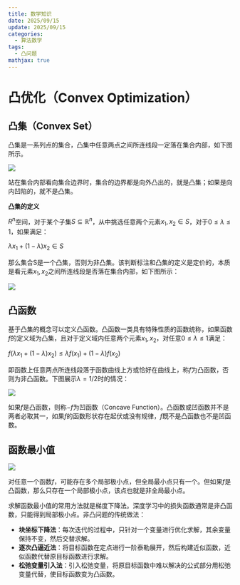 ```yaml
---
title: 数学知识
date: 2025/09/15
update: 2025/09/15
categories:
  - 算法数学
tags:
  - 凸问题
mathjax: true
---
```


# 凸优化（Convex Optimization）

## 凸集（Convex Set）

凸集是一系列点的集合，凸集中任意两点之间所连线段一定落在集合内部，如下图所示。

![](https://cdn.jsdelivr.net/gh/gaofeng-lin/picture_bed/img1/Snipaste_2025-09-15_07-31-08.png)

站在集合内部看向集合边界时，集合的边界都是向外凸出的，就是凸集；如果是向内凹陷的，就不是凸集。

**凸集的定义**

$R^n$空间，对于某个子集$S\subseteq\mathbb{R}^{n}$，从中挑选任意两个元素$x_{1},x_{2}\in S$，对于$0\leq\lambda\leq1$，如果满足：

$\lambda x_{1}+(1-\lambda)x_{2}\in S$

那么集合S是一个凸集，否则为非凸集。该判断标注和凸集的定义是定价的，本质是看元素$x_{1},x_{2}$之间所连线段是否落在集合内部，如下图所示：

![](https://cdn.jsdelivr.net/gh/gaofeng-lin/picture_bed/img1/Snipaste_2025-09-15_07-45-44.png)

## 凸函数

基于凸集的概念可以定义凸函数。凸函数一类具有特殊性质的函数统称，如果函数$f$的定义域为凸集，且对于定义域内任意两个元素$x_{1},x_{2}$，对任意$0\leq\lambda\leq1$满足：

$f(\lambda{x}_{1}+(1-\lambda){x}_{2})\leq\lambda f({x}_{1})+(1-\lambda)f({x}_{2})$

即函数上任意两点所连线段落于函数曲线上方或恰好在曲线上，称$f$为凸函数，否则为非凸函数。下图展示$\lambda=1/2$时的情况：

![](https://cdn.jsdelivr.net/gh/gaofeng-lin/picture_bed/img1/Snipaste_2025-09-15_07-50-45.png)

如果$f$是凸函数，则称$-f$为凹函数（Concave Function）。凸函数或凹函数并不是两者必取其一，如果$f$的函数形状存在起伏或没有规律，$f$既不是凸函数也不是凹函数。

## 函数最小值

![](https://cdn.jsdelivr.net/gh/gaofeng-lin/picture_bed/img1/Snipaste_2025-09-15_07-54-36.png)

对任意一个函数$f$，可能存在多个局部极小点，但全局最小点只有一个。但如果$f$是凸函数，那么只存在一个局部极小点，该点也就是非全局最小点。


求解函数最小值的常用方法就是梯度下降法。深度学习中的损失函数通常是非凸函数，只能得到局部极小点。非凸问题的传统做法：

-   **块坐标下降法**：每次迭代的过程中，只针对一个变量进行优化求解，其余变量保持不变，然后交替求解。
-   **逐次凸逼近法**：将目标函数在定点进行一阶泰勒展开，然后构建近似函数，近似函数代替原目标函数进行求解。
-   **松弛变量引入法**：引入松弛变量，将原目标函数中难以解决的公式部分用松弛变量代替，使目标函数变为凸函数。







